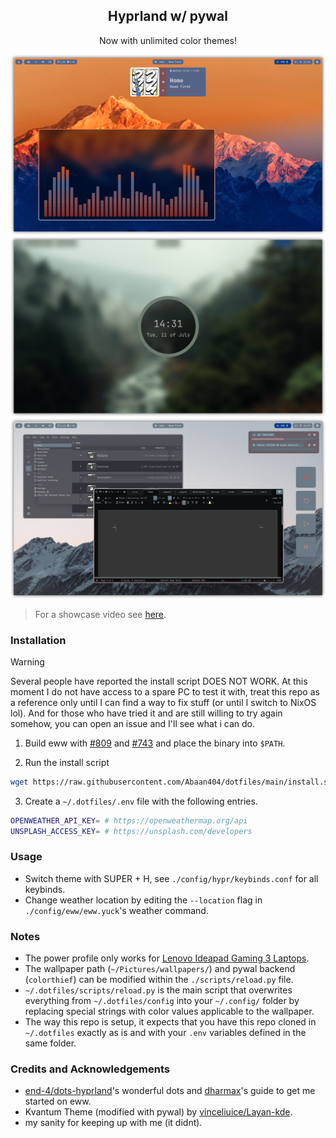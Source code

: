 <h2 align="center">Hyprland w/ pywal</h2>

<div align="center">
    <p>Now with unlimited color themes!</p>
    <img src="screenshots/1.png"></img>
    <img src="screenshots/2.png"></img>
    <img src="screenshots/3.png"></img>
</div>

> For a showcase video see [here](https://www.youtube.com/watch?v=nNvciN4sGKQ).

### Installation
> [!WARNING]
> Several people have reported the install script DOES NOT WORK. At this moment I do not have access to a spare PC to test it with, treat this repo as a reference only until I can find a way to fix stuff (or until I switch to NixOS lol). And for those who have tried it and are still willing to try again somehow, you can open an issue and I'll see what i can do.

1) Build eww with [#809](https://togithub.com/elkowar/eww/pull/809) and [#743](https://togithub.com/elkowar/eww/pull/743) and place the binary into `$PATH`.

2) Run the install script

```sh
wget https://raw.githubusercontent.com/Abaan404/dotfiles/main/install.sh && sh install.sh
```

3) Create a `~/.dotfiles/.env` file with the following entries.

```sh
OPENWEATHER_API_KEY= # https://openweathermap.org/api
UNSPLASH_ACCESS_KEY= # https://unsplash.com/developers
```

### Usage
- Switch theme with SUPER + H, see `./config/hypr/keybinds.conf` for all keybinds.
- Change weather location by editing the `--location` flag in `./config/eww/eww.yuck`'s weather command.

### Notes
- The power profile only works for [Lenovo Ideapad Gaming 3 Laptops](https://wiki.archlinux.org/title/Lenovo_IdeaPad_Gaming_3).
- The wallpaper path (`~/Pictures/wallpapers/`) and pywal backend (`colorthief`) can be modified within the `./scripts/reload.py` file.
- `~/.dotfiles/scripts/reload.py` is the main script that overwrites everything from `~/.dotfiles/config` into your `~/.config/` folder by replacing special strings with color values applicable to the wallpaper.
- The way this repo is setup, it expects that you have this repo cloned in `~/.dotfiles` exactly as is and with your `.env` variables defined in the same folder.

### Credits and Acknowledgements
- [end-4/dots-hyprland](https://github.com/end-4/dots-hyprland)'s wonderful dots and [dharmax](https://dharmx.is-a.dev/eww-powermenu/)'s guide to get me started on eww.
- Kvantum Theme (modified with pywal) by [vinceliuice/Layan-kde](https://github.com/vinceliuice/Layan-kde).
- my sanity for keeping up with me (it didnt).
